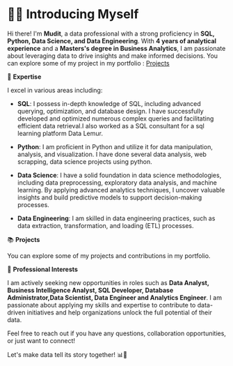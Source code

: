 # 🧑‍💻 Introducing Myself

Hi there! I'm **Mudit**, a data professional with a strong proficiency in **SQL, Python, Data Science, and Data Engineering**. With **4 years of analytical experience** and a **Masters's degree in Business Analytics**, I am passionate about leveraging data to drive insights and make informed decisions. You can explore some of my project in my portfolio : [Projects](https://github.com/mudit-mishra8/My-Portfolio/blob/main/README.md)

🔎 **Expertise**

I excel in various areas including:

- **SQL**: I possess in-depth knowledge of SQL, including advanced querying, optimization, and database design. I have successfully developed and optimized numerous complex queries and facilitating efficient data retrieval.I also worked as a SQL consultant for a sql learning platform Data Lemur.

- **Python**: I am proficient in Python and utilize it for data manipulation, analysis, and visualization. I have done several data analysis, web scrapping, data science projects using python.  

- **Data Science**: I have a solid foundation in data science methodologies, including data preprocessing, exploratory data analysis, and machine learning. By applying advanced analytics techniques, I uncover valuable insights and build predictive models to support decision-making processes.

- **Data Engineering**: I am skilled in data engineering practices, such as data extraction, transformation, and loading (ETL) processes.

📚 **Projects**

You can explore some of my projects and contributions in my portfolio.

💼 **Professional Interests**

I am actively seeking new opportunities in roles such as **Data Analyst, Business Intelligence Analyst, SQL Developer, Database Administrator,Data Scientist, Data Engineer and Analytics Engineer**. I am passionate about applying my skills and expertise to contribute to data-driven initiatives and help organizations unlock the full potential of their data.

Feel free to reach out if you have any questions, collaboration opportunities, or just want to connect!

Let's make data tell its story together! 📊🔬
